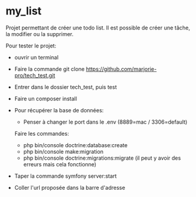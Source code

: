 # my_list

Projet permettant de créer une todo list.
Il est possible de créer une tâche, la modifier ou la supprimer.

Pour tester le projet:
- ouvrir un terminal
- Faire la commande git clone https://github.com/marjorie-pro/tech_test.git
- Entrer dans le dossier tech_test, puis test
- Faire un composer install

- Pour récupérer la base de données:
	- Penser à changer le port dans le .env (8889=mac / 3306=default)

	Faire les commandes:
	-  php bin/console doctrine:database:create
	-  php bin/console make:migration
	-  php bin/console doctrine:migrations:migrate (il peut y avoir des erreurs mais cela fonctionne)
- Taper la commande symfony server:start
- Coller l'url proposée dans la barre d'adresse
